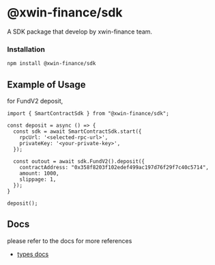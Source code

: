# @xwin-finance/sdk
A SDK package that develop by xwin-finance team.

### Installation
```
npm install @xwin-finance/sdk
```

## Example of Usage
for FundV2 deposit,
```
import { SmartContractSdk } from "@xwin-finance/sdk";

const deposit = async () => {
  const sdk = await SmartContractSdk.start({
    rpcUrl: '<selected-rpc-url>',
    privateKey: '<your-private-key>',
  });

  const outout = await sdk.FundV2().deposit({
    contractAddress: "0x358f8203f102edef499ac197d76f29f7c40c5714",
    amount: 1000,
    slippage: 1,
  });
}

deposit();
```


## Docs
please refer to the docs for more references
- [types docs](https://download.xwin.finance/docs/@xwin-finance/sdk/latest/index.html)